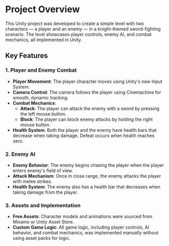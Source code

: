 # Project Overview

This Unity project was developed to create a simple level with two characters — a player and an enemy — in a knight-themed sword-fighting scenario. The level showcases player controls, enemy AI, and combat mechanics, all implemented in Unity.

## Key Features

### 1. Player and Enemy Combat
- **Player Movement**: The player character moves using Unity's new Input System.
- **Camera Control**: The camera follows the player using Cinemachine for smooth, dynamic tracking.
- **Combat Mechanics**: 
  - **Attack**: The player can attack the enemy with a sword by pressing the left mouse button.
  - **Block**: The player can block enemy attacks by holding the right mouse button.
- **Health System**: Both the player and the enemy have health bars that decrease when taking damage. Defeat occurs when health reaches zero.

### 2. Enemy AI
- **Enemy Behavior**: The enemy begins chasing the player when the player enters enemy's field of view.
- **Attack Mechanism**: Once in close range, the enemy attacks the player with melee strikes.
- **Health System**: The enemy also has a health bar that decreases when taking damage from the player.

### 3. Assets and Implementation
- **Free Assets**: Character models and animations were sourced from Mixamo or Unity Asset Store.
- **Custom Game Logic**: All game logic, including player controls, AI behavior, and combat mechanics, was implemented manually without using asset packs for logic.
